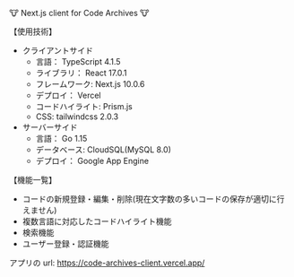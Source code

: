 🐮 Next.js client for Code Archives 🐮

【使用技術】

- クライアントサイド
  - 言語： TypeScript 4.1.5
  - ライブラリ： React 17.0.1
  - フレームワーク: Next.js 10.0.6
  - デプロイ： Vercel
  - コードハイライト: Prism.js
  - CSS: tailwindcss 2.0.3
- サーバーサイド
  - 言語： Go 1.15
  - データベース: CloudSQL(MySQL 8.0)
  - デプロイ： Google App Engine

【機能一覧】

- コードの新規登録・編集・削除(現在文字数の多いコードの保存が適切に行えません)
- 複数言語に対応したコードハイライト機能
- 検索機能
- ユーザー登録・認証機能

アプリの url: https://code-archives-client.vercel.app/
